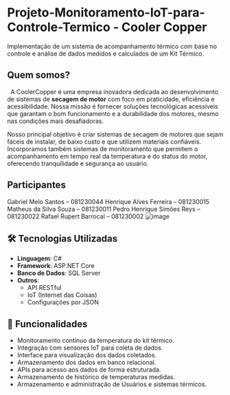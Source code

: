 # Projeto-Monitoramento-IoT-para-Controle-Termico - Cooler Copper

Implementação de um sistema de acompanhamento térmico com base no controle e análise de dados medidos e calculados de um Kit Térmico.

## Quem somos?
  A CoolerCopper é uma empresa inovadora dedicada ao desenvolvimento de sistemas de <strong>secagem de motor</strong> com foco em praticidade, eficiência e acessibilidade. Nossa missão é fornecer soluções tecnológicas acessíveis que garantam o bom funcionamento e a durabilidade dos motores, mesmo nas condições mais desafiadoras.

Nosso principal objetivo é criar sistemas de secagem de motores que sejam fáceis de instalar, de baixo custo e que utilizem materiais confiáveis. Incorporamos também sistemas de monitoramento que permitem o acompanhamento em tempo real da temperatura e do status do motor, oferecendo tranquilidade e segurança ao usuário.
  
## Participantes
Gabriel Melo Santos – 081230044
Henrique Alves Ferreira – 081230015
Matheus da Silva Souza – 081230011
Pedro Henrique Simões Reys – 081230022
Rafael Rupert Barrocal – 081230002
![image](https://github.com/user-attachments/assets/09e089ab-0229-4251-9ffd-ce4e556d4f6b)


## 🛠️ Tecnologias Utilizadas

- **Linguagem**: C#
- **Framework**: ASP.NET Core
- **Banco de Dados**: SQL Server
- **Outros**:
  - API RESTful
  - IoT (Internet das Coisas)
  - Configurações por JSON
  

## 🚀 Funcionalidades

- Monitoramento contínuo da temperatura do kit térmico.
- Integração com sensores IoT para coleta de dados.
- Interface para visualização dos dados coletados.
- Armazenamento dos dados em banco relacional.
- APIs para acesso aos dados de forma estruturada.
- Armazenamento de histórico de temperaturas medidas.
- Armazenamento e administração de Usuários e sistemas térmicos.


